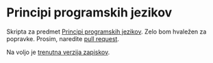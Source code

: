 # Principi programskih jezikov

Skripta za predmet [Principi programskih jezikov](https://ucilnica.fri.uni-lj.si/course/view.php?id=67).
Zelo bom hvaležen za popravke. Prosim, naredite [pull request](https://github.com/andrejbauer/ppj-skripta/pulls).

Na voljo je [trenutna verzija zapiskov](https://www.andrej.com/zapiski/ISRM-PPJ-2023/book/).

